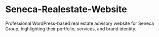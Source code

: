 # Seneca-Realestate-Website
Professional WordPress-based real estate advisory website for Seneca Group, highlighting their portfolio, services, and brand identity.
